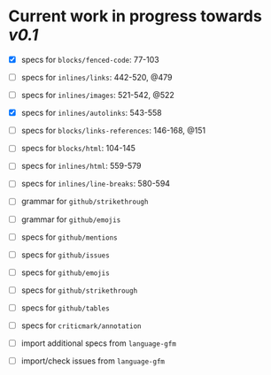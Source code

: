 # Current work in progress towards _v0.1_

- [x] specs for `blocks/fenced-code`: 77-103
- [ ] specs for `inlines/links`: 442-520, @479
- [ ] specs for `inlines/images`: 521-542, @522
- [x] specs for `inlines/autolinks`: 543-558
- [ ] specs for `blocks/links-references`: 146-168, @151
- [ ] specs for `blocks/html`: 104-145
- [ ] specs for `inlines/html`: 559-579
- [ ] specs for `inlines/line-breaks`: 580-594

- [ ] grammar for `github/strikethrough`
- [ ] grammar for `github/emojis`
- [ ] specs for `github/mentions`
- [ ] specs for `github/issues`
- [ ] specs for `github/emojis`
- [ ] specs for `github/strikethrough`
- [ ] specs for `github/tables`
- [ ] specs for `criticmark/annotation`

- [ ] import additional specs from `language-gfm`
- [ ] import/check issues from `language-gfm`
